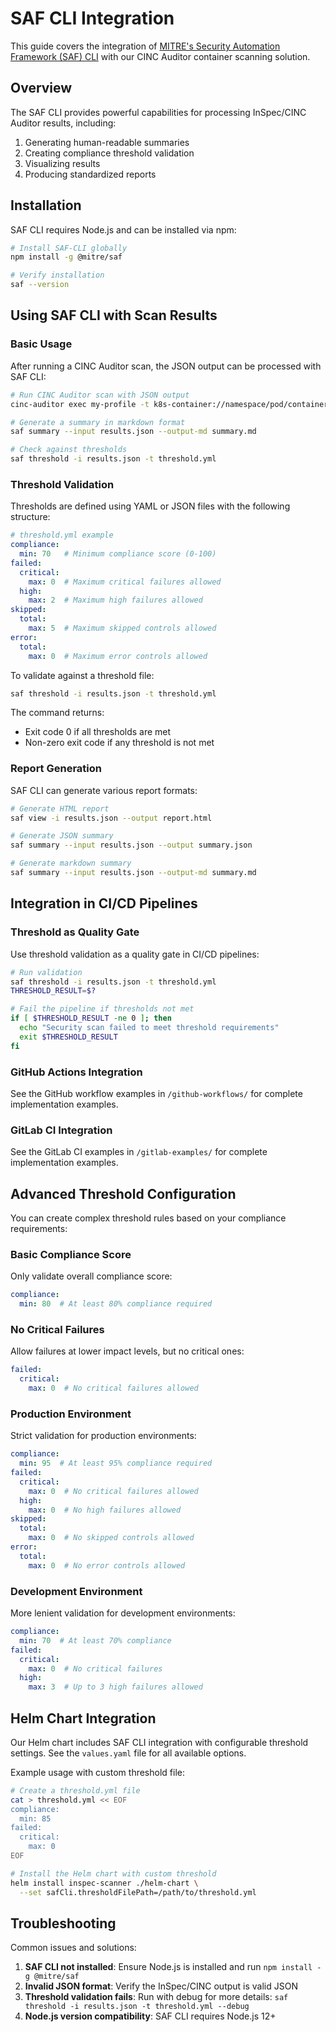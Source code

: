 # SAF CLI Integration

This guide covers the integration of [MITRE's Security Automation Framework (SAF) CLI](https://github.com/mitre/saf) with our CINC Auditor container scanning solution.

## Overview

The SAF CLI provides powerful capabilities for processing InSpec/CINC Auditor results, including:

1. Generating human-readable summaries
2. Creating compliance threshold validation
3. Visualizing results
4. Producing standardized reports

## Installation

SAF CLI requires Node.js and can be installed via npm:

```bash
# Install SAF-CLI globally
npm install -g @mitre/saf

# Verify installation
saf --version
```

## Using SAF CLI with Scan Results

### Basic Usage

After running a CINC Auditor scan, the JSON output can be processed with SAF CLI:

```bash
# Run CINC Auditor scan with JSON output
cinc-auditor exec my-profile -t k8s-container://namespace/pod/container --reporter json:results.json

# Generate a summary in markdown format
saf summary --input results.json --output-md summary.md

# Check against thresholds
saf threshold -i results.json -t threshold.yml
```

### Threshold Validation

Thresholds are defined using YAML or JSON files with the following structure:

```yaml
# threshold.yml example
compliance:
  min: 70   # Minimum compliance score (0-100)
failed:
  critical:
    max: 0  # Maximum critical failures allowed
  high:
    max: 2  # Maximum high failures allowed
skipped:
  total:
    max: 5  # Maximum skipped controls allowed
error:
  total:
    max: 0  # Maximum error controls allowed
```

To validate against a threshold file:

```bash
saf threshold -i results.json -t threshold.yml
```

The command returns:
- Exit code 0 if all thresholds are met
- Non-zero exit code if any threshold is not met

### Report Generation

SAF CLI can generate various report formats:

```bash
# Generate HTML report
saf view -i results.json --output report.html

# Generate JSON summary
saf summary --input results.json --output summary.json

# Generate markdown summary
saf summary --input results.json --output-md summary.md
```

## Integration in CI/CD Pipelines

### Threshold as Quality Gate

Use threshold validation as a quality gate in CI/CD pipelines:

```bash
# Run validation
saf threshold -i results.json -t threshold.yml
THRESHOLD_RESULT=$?

# Fail the pipeline if thresholds not met
if [ $THRESHOLD_RESULT -ne 0 ]; then
  echo "Security scan failed to meet threshold requirements"
  exit $THRESHOLD_RESULT
fi
```

### GitHub Actions Integration

See the GitHub workflow examples in `/github-workflows/` for complete implementation examples.

### GitLab CI Integration

See the GitLab CI examples in `/gitlab-examples/` for complete implementation examples.

## Advanced Threshold Configuration

You can create complex threshold rules based on your compliance requirements:

### Basic Compliance Score

Only validate overall compliance score:

```yaml
compliance:
  min: 80  # At least 80% compliance required
```

### No Critical Failures

Allow failures at lower impact levels, but no critical ones:

```yaml
failed:
  critical:
    max: 0  # No critical failures allowed
```

### Production Environment

Strict validation for production environments:

```yaml
compliance:
  min: 95  # At least 95% compliance required
failed:
  critical:
    max: 0  # No critical failures allowed
  high:
    max: 0  # No high failures allowed
skipped:
  total:
    max: 0  # No skipped controls allowed
error:
  total:
    max: 0  # No error controls allowed
```

### Development Environment

More lenient validation for development environments:

```yaml
compliance:
  min: 70  # At least 70% compliance
failed:
  critical:
    max: 0  # No critical failures
  high:
    max: 3  # Up to 3 high failures allowed
```

## Helm Chart Integration

Our Helm chart includes SAF CLI integration with configurable threshold settings. See the `values.yaml` file for all available options.

Example usage with custom threshold file:

```bash
# Create a threshold.yml file
cat > threshold.yml << EOF
compliance:
  min: 85
failed:
  critical:
    max: 0
EOF

# Install the Helm chart with custom threshold
helm install inspec-scanner ./helm-chart \
  --set safCli.thresholdFilePath=/path/to/threshold.yml
```

## Troubleshooting

Common issues and solutions:

1. **SAF CLI not installed**: Ensure Node.js is installed and run `npm install -g @mitre/saf`
2. **Invalid JSON format**: Verify the InSpec/CINC output is valid JSON
3. **Threshold validation fails**: Run with debug for more details: `saf threshold -i results.json -t threshold.yml --debug`
4. **Node.js version compatibility**: SAF CLI requires Node.js 12+